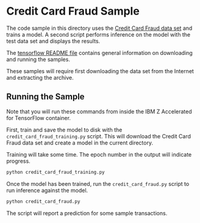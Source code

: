 # Credit Card Fraud Sample

The code sample in this directory uses the
[Credit Card Fraud data set](https://github.com/IBM/TabFormer/tree/main/data/credit_card)
and trains a model. A second script performs inference on the model with the
test data set and displays the results.

The [tensorflow README file](../../README.md) contains general information on
downloading and running the samples.

These samples will require first downloading the data set from the Internet and
extracting the archive.

## Running the Sample

Note that you will run these commands from inside the IBM Z Accelerated for
TensorFlow container.

First, train and save the model to disk with the `credit_card_fraud_training.py`
script. This will download the Credit Card Fraud data set and create a model in
the current directory.

Training will take some time. The epoch number in the output will indicate
progress.

```bash
python credit_card_fraud_training.py
```

Once the model has been trained, run the `credit_card_fraud.py` script to run
inference against the model.

```bash
python credit_card_fraud.py
```

The script will report a prediction for some sample transactions.
